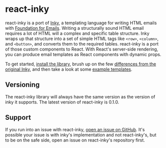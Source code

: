 # react-inky

react-inky is a port of [Inky](https://github.com/zurb/inky), a templating language for writing HTML emails with [Foundation for Emails](http;//foundation.zurb.com/emails). Writing a structurally sound HTML email requires a lot of HTML will a complex and specific table structure. Inky wraps up that structure into a set of simple HTML tags like `<row>`, `<column>`, and `<button>`, and converts them to the required tables. react-inky is a port of those custom components to React. With React's server-side rendering, you can produce email templates as React components with dynamic props.

To get started, [install the library](setup.md), brush up on the few [differences from the original Inky](differences.md), and then take a look at some [example templates](examples.md).

## Versioning

The react-inky library will always have the same version as the version of inky it supports. The latest version of react-inky is 0.1.0.

## Support

If you run into an issue with react-inky, [open an issue on GitHub](https://github.com/gakimball/react-inky/issues). It's possible your issue is with inky's implementation and not react-inky's, but to be on the safe side, open an issue on react-inky's repository first.
